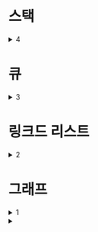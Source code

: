 # 스택

<details>
  <summary>4 </summary>

  ### 코드
  ```js
  ```
  ### 정답
  ```js
  ```
</details>

# 큐

<details>
  <summary>3 </summary>

  ### 코드
  ```js
  ```
  ### 정답
  ```js
  ```
</details>

# 링크드 리스트

<details>
  <summary>2 </summary>

  ### 코드
  ```js
  ```
  ### 정답
  ```js
  ```
</details>

# 그래프

<details>
  <summary>1 </summary>

  ### 코드
  ```js
  ```
  ### 정답
  ```js
  ```
</details>

<details>
  <summary></summary>

  ### 코드
  ```js
  ```
  ### 정답
  ```js
  ```
</details>
